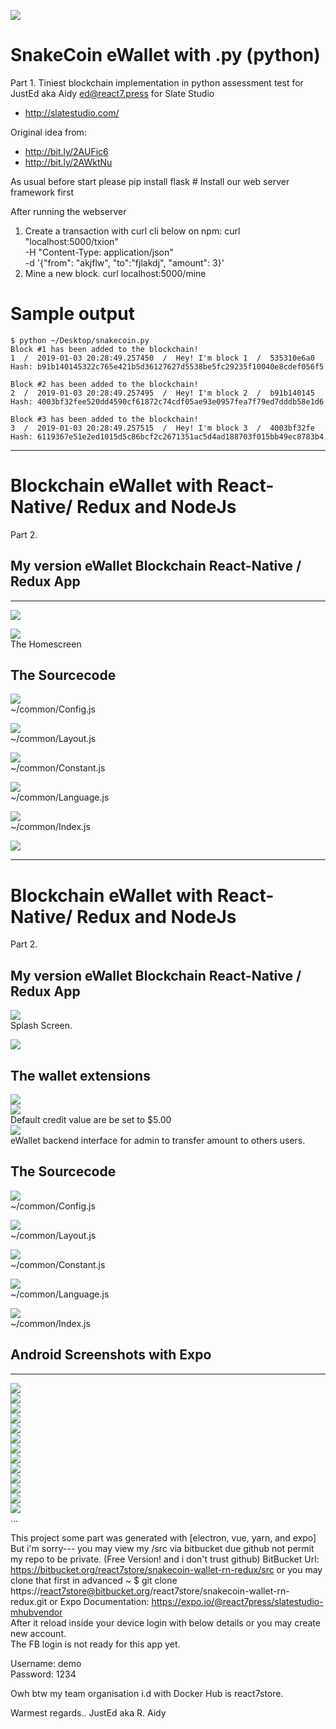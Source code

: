 <img src="https://github.com/React7Tech/slatestudio-assessment/blob/master/scw.png"><p>
# SnakeCoin eWallet with .py (python)
Part 1. 
Tiniest blockchain implementation in python assessment test for JustEd aka Aidy ed@react7.press for Slate Studio 
* http://slatestudio.com/

Original idea from:
* http://bit.ly/2AUFic6
* http://bit.ly/2AWktNu

As usual before start please pip install flask # Install our web server framework first

After running the webserver 

1. Create a transaction with curl cli below on npm:
curl "localhost:5000/txion" \
     -H "Content-Type: application/json" \
     -d '{"from": "akjflw", "to":"fjlakdj", "amount": 3}'
2. Mine a new block.
curl localhost:5000/mine

# Sample output

```
$ python ~/Desktop/snakecoin.py
Block #1 has been added to the blockchain!
1  /  2019-01-03 20:28:49.257450  /  Hey! I'm block 1  /  535310e6a0
Hash: b91b140145322c765e421b5d36127627d5538be5fc29235f10040e8cdef056f5

Block #2 has been added to the blockchain!
2  /  2019-01-03 20:28:49.257495  /  Hey! I'm block 2  /  b91b140145
Hash: 4003bf32fee520dd4590cf61872c74cdf05ae93e0957fea7f79ed7dddb58e1d6

Block #3 has been added to the blockchain!
3  /  2019-01-03 20:28:49.257515  /  Hey! I'm block 3  /  4003bf32fe
Hash: 6119367e51e2ed1015d5c86bcf2c2671351ac5d4ad188703f015bb49ec8783b4
```

---
# Blockchain eWallet with React-Native/ Redux and NodeJs
Part 2.
## My version eWallet Blockchain React-Native / Redux App
---
<img src="https://github.com/React7Tech/slatestudio-assessment/blob/master/welcome.png"><p>
<img src="https://github.com/React7Tech/slatestudio-assessment/blob/master/Screen%20Shot%202019-01-04%20at%202.07.42%20PM.png"><br>
The Homescreen<p>

## The Sourcecode
<img src="https://github.com/React7Tech/slatestudio-assessment/blob/master/Configjs.png"><br>
~/common/Config.js<p>
<img src="https://github.com/React7Tech/slatestudio-assessment/blob/master/Layoutjs.png"><br>
~/common/Layout.js<p> 
<img src="https://github.com/React7Tech/slatestudio-assessment/blob/master/Constantjs.png"><br>
~/common/Constant.js<p>
<img src="https://github.com/React7Tech/slatestudio-assessment/blob/master/Languagejs.png"><br>
~/common/Language.js<p>
<img src="https://github.com/React7Tech/slatestudio-assessment/blob/master/Indexjs.png"><br>
~/common/Index.js<p>

<img src="https://github.com/React7Tech/slatestudio-assessment/blob/master/Screen%20Shot%202019-01-03%20at%207.46.11%20PM.png"><p>

---
# Blockchain eWallet with React-Native/ Redux and NodeJs
Part 2.
## My version eWallet Blockchain React-Native / Redux App

<img src="https://github.com/React7Tech/slatestudio-assessment/blob/master/scw.png"><br>
Splash Screen.<p>
<img src="https://github.com/React7Tech/slatestudio-assessment/blob/master/Screen%20Shot%202019-01-04%20at%202.07.42%20PM.png"><br>

## The wallet extensions
<img src="https://github.com/React7Tech/slatestudio-assessment/blob/master/blockchain-test.png"><br>
<img src="https://github.com/React7Tech/slatestudio-assessment/blob/master/wallet-altcoin.png"><br>
Default credit value are be set to $5.00<br>
<img src="https://github.com/React7Tech/slatestudio-assessment/blob/master/Screen%20Shot%202019-01-12%20at%201.07.19%20PM.png"><br>
eWallet backend interface for admin to transfer amount to others users.<br>

## The Sourcecode
<img src="https://github.com/React7Tech/slatestudio-assessment/blob/master/Configjs.png"><br>
~/common/Config.js<p>
<img src="https://github.com/React7Tech/slatestudio-assessment/blob/master/Layoutjs.png"><br>
~/common/Layout.js<p> 
<img src="https://github.com/React7Tech/slatestudio-assessment/blob/master/Constantjs.png"><br>
~/common/Constant.js<p>
<img src="https://github.com/React7Tech/slatestudio-assessment/blob/master/Languagejs.png"><br>
~/common/Language.js<p>
<img src="https://github.com/React7Tech/slatestudio-assessment/blob/master/Indexjs.png"><br>
~/common/Index.js<p>

## Android Screenshots with Expo
---
<img src="https://github.com/React7Tech/slatestudio-assessment/blob/master/a.png"><br>
<img src="https://github.com/React7Tech/slatestudio-assessment/blob/master/b.png"><br>
<img src="https://github.com/React7Tech/slatestudio-assessment/blob/master/c.png"><br>
<img src="https://github.com/React7Tech/slatestudio-assessment/blob/master/d.png"><br>
<img src="https://github.com/React7Tech/slatestudio-assessment/blob/master/e.png"><br>
<img src="https://github.com/React7Tech/slatestudio-assessment/blob/master/f.png"><br>
<img src="https://github.com/React7Tech/slatestudio-assessment/blob/master/g.png"><br>
<img src="https://github.com/React7Tech/slatestudio-assessment/blob/master/h.png"><br>
<img src="https://github.com/React7Tech/slatestudio-assessment/blob/master/i.png"><br>
<img src="https://github.com/React7Tech/slatestudio-assessment/blob/master/j.png"><br>
<img src="https://github.com/React7Tech/slatestudio-assessment/blob/master/k.png"><br>
<img src="https://github.com/React7Tech/slatestudio-assessment/blob/master/l.png"><br>
<img src="https://github.com/React7Tech/slatestudio-assessment/blob/master/m.png"><br>
... 

This project some part was generated with [electron, vue, yarn, and expo]
But i'm sorry--- you may view my /src via bitbucket due github not permit my repo to be private. (Free Version! and i don't trust github)
BitBucket Url: https://bitbucket.org/react7store/snakecoin-wallet-rn-redux/src
or you may clone that first in advanced ~ $ git clone https://react7store@bitbucket.org/react7store/snakecoin-wallet-rn-redux.git
or
Expo Documentation:
https://expo.io/@react7press/slatestudio-mhubvendor<br>
After it reload inside your device login with below details or you may create new account.<br>
The FB login is not ready for this app yet.<p>
Username: demo<br>
Password: 1234<p>

Owh btw my team organisation i.d with Docker Hub is react7store.

Warmest regards..
JustEd aka R. Aidy

